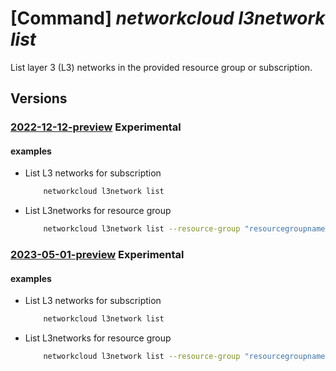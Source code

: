 # [Command] _networkcloud l3network list_

List layer 3 (L3) networks in the provided resource group or subscription.

## Versions

### [2022-12-12-preview](/Resources/mgmt-plane/L3N1YnNjcmlwdGlvbnMve30vcHJvdmlkZXJzL21pY3Jvc29mdC5uZXR3b3JrY2xvdWQvbDNuZXR3b3Jrcw==/2022-12-12-preview.xml) **Experimental**

<!-- mgmt-plane /subscriptions/{}/providers/microsoft.networkcloud/l3networks 2022-12-12-preview -->
<!-- mgmt-plane /subscriptions/{}/resourcegroups/{}/providers/microsoft.networkcloud/l3networks 2022-12-12-preview -->

#### examples

- List L3 networks for subscription
    ```bash
        networkcloud l3network list
    ```

- List L3networks for resource group
    ```bash
        networkcloud l3network list --resource-group "resourcegroupname"
    ```

### [2023-05-01-preview](/Resources/mgmt-plane/L3N1YnNjcmlwdGlvbnMve30vcHJvdmlkZXJzL21pY3Jvc29mdC5uZXR3b3JrY2xvdWQvbDNuZXR3b3Jrcw==/2023-05-01-preview.xml) **Experimental**

<!-- mgmt-plane /subscriptions/{}/providers/microsoft.networkcloud/l3networks 2023-05-01-preview -->
<!-- mgmt-plane /subscriptions/{}/resourcegroups/{}/providers/microsoft.networkcloud/l3networks 2023-05-01-preview -->

#### examples

- List L3 networks for subscription
    ```bash
        networkcloud l3network list
    ```

- List L3networks for resource group
    ```bash
        networkcloud l3network list --resource-group "resourcegroupname"
    ```
